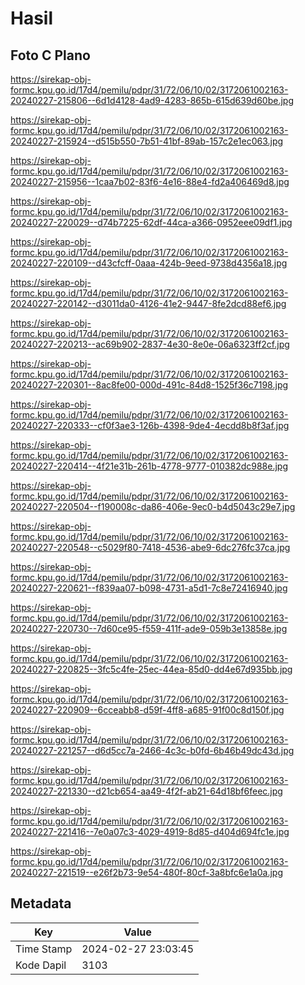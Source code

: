 # Hasil

## Foto C Plano

https://sirekap-obj-formc.kpu.go.id/17d4/pemilu/pdpr/31/72/06/10/02/3172061002163-20240227-215806--6d1d4128-4ad9-4283-865b-615d639d60be.jpg

https://sirekap-obj-formc.kpu.go.id/17d4/pemilu/pdpr/31/72/06/10/02/3172061002163-20240227-215924--d515b550-7b51-41bf-89ab-157c2e1ec063.jpg

https://sirekap-obj-formc.kpu.go.id/17d4/pemilu/pdpr/31/72/06/10/02/3172061002163-20240227-215956--1caa7b02-83f6-4e16-88e4-fd2a406469d8.jpg

https://sirekap-obj-formc.kpu.go.id/17d4/pemilu/pdpr/31/72/06/10/02/3172061002163-20240227-220029--d74b7225-62df-44ca-a366-0952eee09df1.jpg

https://sirekap-obj-formc.kpu.go.id/17d4/pemilu/pdpr/31/72/06/10/02/3172061002163-20240227-220109--d43cfcff-0aaa-424b-9eed-9738d4356a18.jpg

https://sirekap-obj-formc.kpu.go.id/17d4/pemilu/pdpr/31/72/06/10/02/3172061002163-20240227-220142--d3011da0-4126-41e2-9447-8fe2dcd88ef6.jpg

https://sirekap-obj-formc.kpu.go.id/17d4/pemilu/pdpr/31/72/06/10/02/3172061002163-20240227-220213--ac69b902-2837-4e30-8e0e-06a6323ff2cf.jpg

https://sirekap-obj-formc.kpu.go.id/17d4/pemilu/pdpr/31/72/06/10/02/3172061002163-20240227-220301--8ac8fe00-000d-491c-84d8-1525f36c7198.jpg

https://sirekap-obj-formc.kpu.go.id/17d4/pemilu/pdpr/31/72/06/10/02/3172061002163-20240227-220333--cf0f3ae3-126b-4398-9de4-4ecdd8b8f3af.jpg

https://sirekap-obj-formc.kpu.go.id/17d4/pemilu/pdpr/31/72/06/10/02/3172061002163-20240227-220414--4f21e31b-261b-4778-9777-010382dc988e.jpg

https://sirekap-obj-formc.kpu.go.id/17d4/pemilu/pdpr/31/72/06/10/02/3172061002163-20240227-220504--f190008c-da86-406e-9ec0-b4d5043c29e7.jpg

https://sirekap-obj-formc.kpu.go.id/17d4/pemilu/pdpr/31/72/06/10/02/3172061002163-20240227-220548--c5029f80-7418-4536-abe9-6dc276fc37ca.jpg

https://sirekap-obj-formc.kpu.go.id/17d4/pemilu/pdpr/31/72/06/10/02/3172061002163-20240227-220621--f839aa07-b098-4731-a5d1-7c8e72416940.jpg

https://sirekap-obj-formc.kpu.go.id/17d4/pemilu/pdpr/31/72/06/10/02/3172061002163-20240227-220730--7d60ce95-f559-411f-ade9-059b3e13858e.jpg

https://sirekap-obj-formc.kpu.go.id/17d4/pemilu/pdpr/31/72/06/10/02/3172061002163-20240227-220825--3fc5c4fe-25ec-44ea-85d0-dd4e67d935bb.jpg

https://sirekap-obj-formc.kpu.go.id/17d4/pemilu/pdpr/31/72/06/10/02/3172061002163-20240227-220909--6cceabb8-d59f-4ff8-a685-91f00c8d150f.jpg

https://sirekap-obj-formc.kpu.go.id/17d4/pemilu/pdpr/31/72/06/10/02/3172061002163-20240227-221257--d6d5cc7a-2466-4c3c-b0fd-6b46b49dc43d.jpg

https://sirekap-obj-formc.kpu.go.id/17d4/pemilu/pdpr/31/72/06/10/02/3172061002163-20240227-221330--d21cb654-aa49-4f2f-ab21-64d18bf6feec.jpg

https://sirekap-obj-formc.kpu.go.id/17d4/pemilu/pdpr/31/72/06/10/02/3172061002163-20240227-221416--7e0a07c3-4029-4919-8d85-d404d694fc1e.jpg

https://sirekap-obj-formc.kpu.go.id/17d4/pemilu/pdpr/31/72/06/10/02/3172061002163-20240227-221519--e26f2b73-9e54-480f-80cf-3a8bfc6e1a0a.jpg


## Metadata

| Key        | Value               |
| ---------- | ------------------- |
| Time Stamp | 2024-02-27 23:03:45 |
| Kode Dapil | 3103                |



